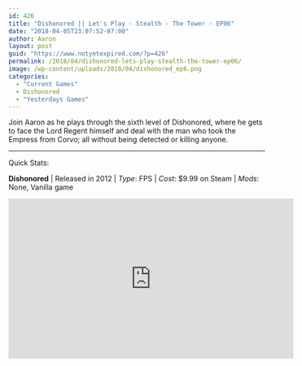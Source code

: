 ```yaml
---
id: 426
title: "Dishonored || Let's Play - Stealth - The Tower - EP06"
date: "2018-04-05T23:07:52-07:00"
author: Aaron
layout: post
guid: "https://www.notyetexpired.com/?p=426"
permalink: /2018/04/dishonored-lets-play-stealth-the-tower-ep06/
image: /wp-content/uploads/2018/04/dishonored_ep6.png
categories:
  - "Current Games"
  - Dishonored
  - "Yesterdays Games"
---
```


Join Aaron as he plays through the sixth level of Dishonored, where he gets to face the Lord Regent himself and deal with the man who took the Empress from Corvo; all without being detected or killing anyone.

---

Quick Stats:

**Dishonored** | Released in 2012 | _Type_: FPS | _Cost_: $9.99 on Steam | _Mods_: None, Vanilla game

<iframe allowfullscreen="allowfullscreen" frameborder="0" height="315" loading="lazy" src="https://www.youtube.com/embed/0Exy2R2BIeU" width="560"><span class="mce_SELRES_start" data-mce-type="bookmark" style="display: inline-block; width: 0px; overflow: hidden; line-height: 0;">﻿</span></iframe>
